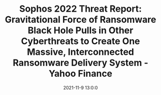 ---
"title": "Sophos 2022 Threat Report: Gravitational Force of Ransomware Black Hole Pulls in Other Cyberthreats to Create One Massive, Interconnected Ransomware Delivery System - Yahoo Finance"
"date": "2021-11-9 13:0:0"
"feed_name": "GOOGLENEWSMINING"
"feed_website": "https://news.google.com/search?q=mining%2Bincident&hl=en-US&gl=US&ceid=US:en"
"feed_rss": "https://news.google.com/rss/search?q=mining%2Bincident&hl=en-US&gl=US&ceid=US:en"
"link": "https://finance.yahoo.com/news/sophos-2022-threat-report-gravitational-130000093.html"
"source": "{'href': 'https://finance.yahoo.com', 'title': 'Yahoo Finance'}"
"file": "_posts/2021-1-1-076bb5de1c4511addb4926bf28632e3e5f45eacb.md"
"accident": "0"
"drilling": "0"
"dead": "0"
"injured": "0"
"arrested": "0"
"place": "unknown place"
"where": "unknown site"
"causes": "unknown"
"place_uri": "unknown place"
---